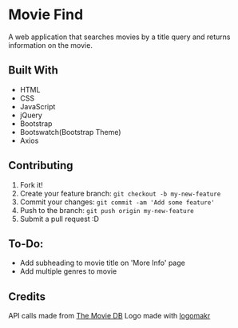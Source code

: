 # Movie Find

A web application that searches movies by a title query and returns information on the movie.

## Built With

  * HTML
  * CSS
  * JavaScript
  * jQuery
  * Bootstrap
  * Bootswatch(Bootstrap Theme)
  * Axios

## Contributing

1. Fork it!
2. Create your feature branch: `git checkout -b my-new-feature`
3. Commit your changes: `git commit -am 'Add some feature'`
4. Push to the branch: `git push origin my-new-feature`
5. Submit a pull request :D

## To-Do:

  * Add subheading to movie title on 'More Info' page
  * Add multiple genres to movie

## Credits

API calls made from [The Movie DB](https://www.themoviedb.org/documentation/api)
Logo made with [logomakr](https://www.logomakr.com)
